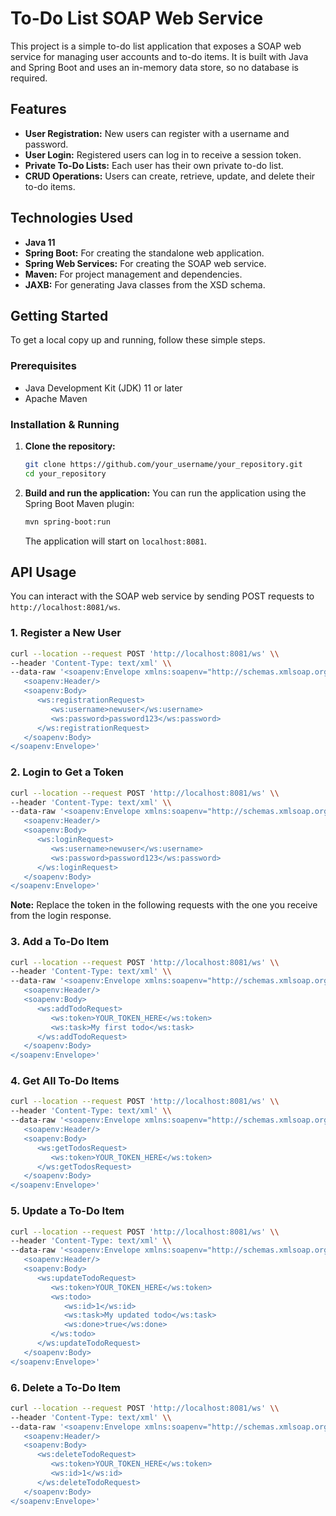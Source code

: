 # To-Do List SOAP Web Service

This project is a simple to-do list application that exposes a SOAP web service for managing user accounts and to-do items. It is built with Java and Spring Boot and uses an in-memory data store, so no database is required.

## Features

*   **User Registration:** New users can register with a username and password.
*   **User Login:** Registered users can log in to receive a session token.
*   **Private To-Do Lists:** Each user has their own private to-do list.
*   **CRUD Operations:** Users can create, retrieve, update, and delete their to-do items.

## Technologies Used

*   **Java 11**
*   **Spring Boot:** For creating the standalone web application.
*   **Spring Web Services:** For creating the SOAP web service.
*   **Maven:** For project management and dependencies.
*   **JAXB:** For generating Java classes from the XSD schema.

## Getting Started

To get a local copy up and running, follow these simple steps.

### Prerequisites

*   Java Development Kit (JDK) 11 or later
*   Apache Maven

### Installation & Running

1.  **Clone the repository:**
    ```sh
    git clone https://github.com/your_username/your_repository.git
    cd your_repository
    ```

2.  **Build and run the application:**
    You can run the application using the Spring Boot Maven plugin:
    ```sh
    mvn spring-boot:run
    ```
    The application will start on `localhost:8081`.

## API Usage

You can interact with the SOAP web service by sending POST requests to `http://localhost:8081/ws`.

### 1. Register a New User

```bash
curl --location --request POST 'http://localhost:8081/ws' \\
--header 'Content-Type: text/xml' \\
--data-raw '<soapenv:Envelope xmlns:soapenv="http://schemas.xmlsoap.org/soap/envelope/" xmlns:ws="http://todoapp.com/ws">
   <soapenv:Header/>
   <soapenv:Body>
      <ws:registrationRequest>
         <ws:username>newuser</ws:username>
         <ws:password>password123</ws:password>
      </ws:registrationRequest>
   </soapenv:Body>
</soapenv:Envelope>'
```

### 2. Login to Get a Token

```bash
curl --location --request POST 'http://localhost:8081/ws' \\
--header 'Content-Type: text/xml' \\
--data-raw '<soapenv:Envelope xmlns:soapenv="http://schemas.xmlsoap.org/soap/envelope/" xmlns:ws="http://todoapp.com/ws">
   <soapenv:Header/>
   <soapenv:Body>
      <ws:loginRequest>
         <ws:username>newuser</ws:username>
         <ws:password>password123</ws:password>
      </ws:loginRequest>
   </soapenv:Body>
</soapenv:Envelope>'
```
**Note:** Replace the token in the following requests with the one you receive from the login response.

### 3. Add a To-Do Item

```bash
curl --location --request POST 'http://localhost:8081/ws' \\
--header 'Content-Type: text/xml' \\
--data-raw '<soapenv:Envelope xmlns:soapenv="http://schemas.xmlsoap.org/soap/envelope/" xmlns:ws="http://todoapp.com/ws">
   <soapenv:Header/>
   <soapenv:Body>
      <ws:addTodoRequest>
         <ws:token>YOUR_TOKEN_HERE</ws:token>
         <ws:task>My first todo</ws:task>
      </ws:addTodoRequest>
   </soapenv:Body>
</soapenv:Envelope>'
```

### 4. Get All To-Do Items

```bash
curl --location --request POST 'http://localhost:8081/ws' \\
--header 'Content-Type: text/xml' \\
--data-raw '<soapenv:Envelope xmlns:soapenv="http://schemas.xmlsoap.org/soap/envelope/" xmlns:ws="http://todoapp.com/ws">
   <soapenv:Header/>
   <soapenv:Body>
      <ws:getTodosRequest>
         <ws:token>YOUR_TOKEN_HERE</ws:token>
      </ws:getTodosRequest>
   </soapenv:Body>
</soapenv:Envelope>'
```

### 5. Update a To-Do Item

```bash
curl --location --request POST 'http://localhost:8081/ws' \\
--header 'Content-Type: text/xml' \\
--data-raw '<soapenv:Envelope xmlns:soapenv="http://schemas.xmlsoap.org/soap/envelope/" xmlns:ws="http://todoapp.com/ws">
   <soapenv:Header/>
   <soapenv:Body>
      <ws:updateTodoRequest>
         <ws:token>YOUR_TOKEN_HERE</ws:token>
         <ws:todo>
            <ws:id>1</ws:id>
            <ws:task>My updated todo</ws:task>
            <ws:done>true</ws:done>
         </ws:todo>
      </ws:updateTodoRequest>
   </soapenv:Body>
</soapenv:Envelope>'
```

### 6. Delete a To-Do Item

```bash
curl --location --request POST 'http://localhost:8081/ws' \\
--header 'Content-Type: text/xml' \\
--data-raw '<soapenv:Envelope xmlns:soapenv="http://schemas.xmlsoap.org/soap/envelope/" xmlns:ws="http://todoapp.com/ws">
   <soapenv:Header/>
   <soapenv:Body>
      <ws:deleteTodoRequest>
         <ws:token>YOUR_TOKEN_HERE</ws:token>
         <ws:id>1</ws:id>
      </ws:deleteTodoRequest>
   </soapenv:Body>
</soapenv:Envelope>'
```